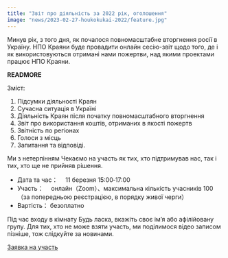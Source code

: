 ```yaml
---
title: "Звіт про діяльність за 2022 рік, оголошення"
image: "news/2023-02-27-houkokukai-2022/feature.jpg"
---
```


Минув рік, з того дня, як почалося повномасштабне вторгнення росії в Україну. НПО Краяни буде провадити онлайн сесію-звіт щодо того, де і як використовуються отримані нами пожертви, над якими проектами працює НПО Краяни.

__READMORE__


Зміст:

1. Підсумки діяльності Краян
2. Сучасна ситуація в Україні
3. Діяльність Краян після початку повномасштабного вторгнення
4. Звіт про використання коштів, отриманих в якості пожертв
5. Звітність по регіонах
6. Голоси з місць
7. Запитання та відповіді.

Ми з нетерпінням Чекаємо на участь як тих, хто підтримував нас, так і тих, хто ще не прийняв рішення.

* Дата та час：　 11 березня 15:00‐17:00
* Участь：　 онлайн（Zoom）、максимальна кількість учасників 100（за попередньою реєстрацією, в порядку живої черги）
* Вартість： безоплатно


Під час входу в кімнату Будь ласка, вкажіть своє ім’я або афілійовану групу.
Для тих, хто не може взяти участь, ми поділимося відео записом пізніше, тож слідкуйте за новинами.

<a href="https://forms.gle/qrQTVAbdw656Srpj7" target=_blank class="btn btn-primary">Заявка на участь</a>
